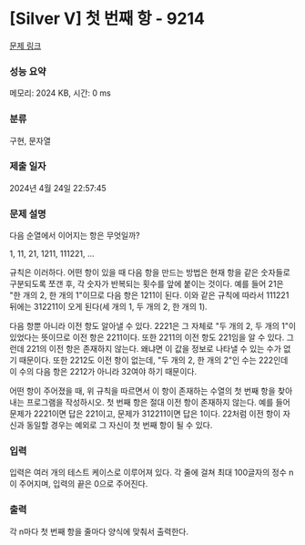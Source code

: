 # [Silver V] 첫 번째 항 - 9214 

[문제 링크](https://www.acmicpc.net/problem/9214) 

### 성능 요약

메모리: 2024 KB, 시간: 0 ms

### 분류

구현, 문자열

### 제출 일자

2024년 4월 24일 22:57:45

### 문제 설명

<p>다음 순열에서 이어지는 항은 무엇일까?</p>

<p>1, 11, 21, 1211, 111221, ...</p>

<p>규칙은 이러하다. 어떤 항이 있을 때 다음 항을 만드는 방법은 현재 항을 같은 숫자들로 구분되도록 쪼갠 후, 각 숫자가 반복되는 횟수를 앞에 붙이는 것이다. 예를 들어 21은 "한 개의 2, 한 개의 1"이므로 다음 항은 1211이 된다. 이와 같은 규칙에 따라서 111221 뒤에는 312211이 오게 된다(세 개의 1, 두 개의 2, 한 개의 1).</p>

<p>다음 항뿐 아니라 이전 항도 알아낼 수 있다. 2221은 그 자체로 "두 개의 2, 두 개의 1"이 있었다는 뜻이므로 이전 항은 2211이다. 또한 2211의 이전 항도 221임을 알 수 있다. 그런데 221의 이전 항은 존재하지 않는다. 왜냐면 이 값을 정보로 나타낼 수 있는 수가 없기 때문이다. 또한 2212도 이전 항이 없는데, "두 개의 2, 한 개의 2"인 수는 222인데 이 수의 다음 항은 2212가 아니라 32여야 하기 때문이다.</p>

<p>어떤 항이 주어졌을 때, 위 규칙을 따르면서 이 항이 존재하는 수열의 첫 번째 항을 찾아내는 프로그램을 작성하시오. 첫 번째 항은 절대 이전 항이 존재하지 않는다. 예를 들어 문제가 2221이면 답은 221이고, 문제가 312211이면 답은 1이다. 22처럼 이전 항이 자신과 동일할 경우는 예외로 그 자신이 첫 번째 항이 될 수 있다.</p>

### 입력 

 <p>입력은 여러 개의 테스트 케이스로 이루어져 있다. 각 줄에 걸쳐 최대 100글자의 정수 n이 주어지며, 입력의 끝은 0으로 주어진다.</p>

### 출력 

 <p>각 n마다 첫 번째 항을 줄마다 양식에 맞춰서 출력한다.</p>

